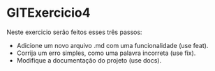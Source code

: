 # GITExercicio4

Neste exercicio serão feitos esses três passos:

* Adicione um novo arquivo .md com uma funcionalidade (use feat).
* Corrija um erro simples, como uma palavra incorreta (use fix).
* Modifique a documentação do projeto (use docs).
